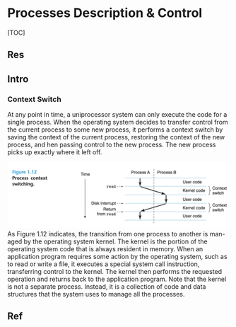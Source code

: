 # Processes Description & Control

[TOC]



## Res


## Intro

### Context Switch
At any point in time, a uniprocessor system can only execute the code for a single process. When the operating system decides to transfer control from the current process to some new process, it performs a context switch by saving the context of the current process, restoring the context of the new process, and hen passing control to the new process. The new process picks up exactly where it left off.


![](../../../../../../Assets/Pics/Screenshot%202023-10-13%20at%208.41.52PM.png)
As Figure 1.12 indicates, the transition from one process to another is man- aged by the operating system kernel. The kernel is the portion of the operating system code that is always resident in memory. When an application program requires some action by the operating system, such as to read or write a file, it executes a special system call instruction, transferring control to the kernel. The kernel then performs the requested operation and returns back to the application program. Note that the kernel is not a separate process. Instead, it is a collection of code and data structures that the system uses to manage all the processes.



## Ref
[进程的状态及转换 两/三/五态模型、挂起、进程控制块]: https://www.orzzone.com/process-state-transition.html
[用户态与内核态之间切换详解「通俗易懂」]: https://cloud.tencent.com/developer/article/2131401
[Java：线程的六种状态及转化]: https://www.cnblogs.com/summerday152/p/12288671.html

[「操作系统」进程管理（二）]: https://www.cnblogs.com/leesf456/p/5413517.html

